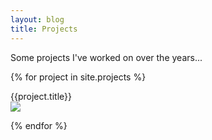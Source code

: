 ```yaml
---
layout: blog
title: Projects
---
```


Some projects I've worked on over the years...

{% for project in site.projects %}

<div class="projectbox"><div class="projecttitle">{{project.title}}</div><img src="{{project.heroimage}}" /></div>


{% endfor %}
